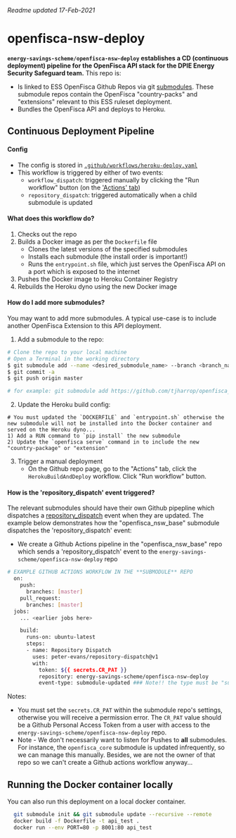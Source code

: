 _Readme updated 17-Feb-2021_

# openfisca-nsw-deploy

**`energy-savings-scheme/openfisca-nsw-deploy` establishes a CD (continuous deployment) pipeline for the OpenFisca API stack for the DPIE Energy Security Safeguard team.** This repo is:

- Is linked to ESS OpenFisca Github Repos via git [submodules](https://gist.github.com/gitaarik/8735255). These submodule repos contain the OpenFisca "country-packs" and "extensions" relevant to this ESS ruleset deployment.
- Bundles the OpenFisca API and deploys to Heroku.

## Continuous Deployment Pipeline

#### Config

- The config is stored in [`.github/workflows/heroku-deploy.yaml`](https://github.com/energy-savings-scheme/openfisca-nsw-deploy/blob/master/.github/workflows/heroku-deploy.yml)
- This workflow is triggered by either of two events:
  - `workflow_dispatch`: triggered manually by clicking the "Run workflow" button (on the ['Actions' tab](https://github.com/energy-savings-scheme/openfisca-nsw-deploy/actions))
  - `repository_dispatch`: triggered automatically when a child submodule is updated

#### What does this workflow do?

1. Checks out the repo
2. Builds a Docker image as per the `Dockerfile` file
   - Clones the latest versions of the specified submodules
   - Installs each submodule (the install order is important!)
   - Runs the `entrypoint.sh` file, which just serves the OpenFisca API on a port which is exposed to the internet
3. Pushes the Docker image to Heroku Container Registry
4. Rebuilds the Heroku dyno using the new Docker image

#### How do I add more submodules?

You may want to add more submodules. A typical use-case is to include another OpenFisca Extension to this API deployment.

1. Add a submodule to the repo:

```sh
# Clone the repo to your local machine
# Open a Terminal in the working directory
$ git submodule add --name <desired_submodule_name> --branch <branch_name (optional)> <repo_url (required)>
$ git commit -a
$ git push origin master

# for example: git submodule add https://github.com/tjharrop/openfisca_nsw_base.git --name openfisca_nsw_base
```

2. Update the Heroku build config:

```
# You must updated the `DOCKERFILE` and `entrypoint.sh` otherwise the new submodule will not be installed into the Docker container and served on the Heroku dyno...
1) Add a RUN command to `pip install` the new submodule
2) Update the `openfisca serve` command in to include the new "country-package" or "extension"
```

3. Trigger a manual deployment
   - On the Github repo page, go to the "Actions" tab, click the `HerokuBuildAndDeploy` workflow. Click "Run workflow" button.

#### How is the 'repository_dispatch' event triggered?

The relevant submodules should have their own Github pipepline which dispatches a [repository_dispatch](https://docs.github.com/en/actions/reference/events-that-trigger-workflows#repository_dispatch) event when they are updated. The example below demonstrates how the "openfisca_nsw_base" submodule dispatches the 'repository_dispatch' event:

- We create a Github Actions pipeline in the "openfisca_nsw_base" repo which sends a 'repository_dispatch' event to the `energy-savings-scheme/openfisca-nsw-deploy` repo

```sh
# EXAMPLE GITHUB ACTIONS WORKFLOW IN THE **SUBMODULE** REPO
  on:
    push:
      branches: [master]
    pull_request:
      branches: [master]
  jobs:
    ... <earlier jobs here>

    build:
      runs-on: ubuntu-latest
      steps:
      - name: Repository Dispatch
        uses: peter-evans/repository-dispatch@v1
        with:
          token: ${{ secrets.CR_PAT }}
          repository: energy-savings-scheme/openfisca-nsw-deploy
          event-type: submodule-updated ### Note!! the type must be "submodule-updated"
```

Notes:

- You must set the `secrets.CR_PAT` within the submodule repo's settings, otherwise you will receive a permission error. The `CR_PAT` value should be a Github Personal Access Token from a user with access to the `energy-savings-scheme/openfisca-nsw-deploy` repo.
- Note - We don't necessarily want to listen for Pushes to **all** submodules. For instance, the `openfisca_core` submodule is updated infrequently, so we can manage this manually. Besides, we are not the owner of that repo so we can't create a Github actions workflow anyway...

## Running the Docker container locally

You can also run this deployment on a local docker container.

```sh
  git submodule init && git submodule update --recursive --remote
  docker build -f Dockerfile -t api_test .
  docker run --env PORT=80 -p 8001:80 api_test
```
